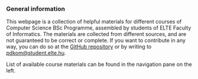 ### General information
This webpage is a collection of helpful materials for different courses of Computer Science BSc Programme, assembled by students of ELTE Faculty of Informatics. The materials are collected from different sources, and are not guaranteed to be correct or complete. If you want to contribute in any way, you can do so at the [GitHub repository](https://github.com/codeapples/treasure-box) or by writing to pdkom@student.elte.hu.

List of available course materials can be found in the navigation pane on the left.
